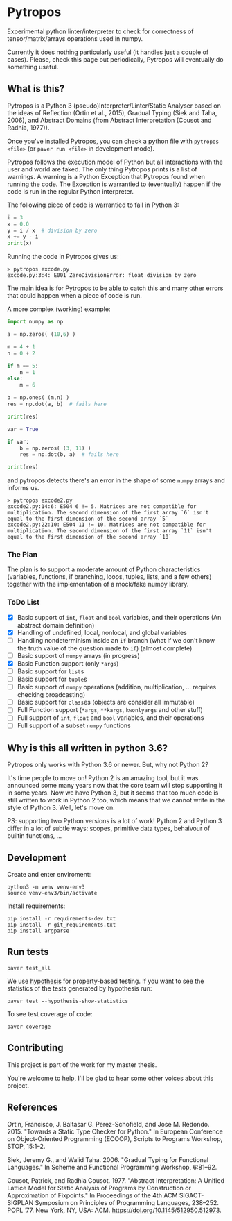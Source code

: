 # Pytropos #

Experimental python linter/interpreter to check for correctness of tensor/matrix/arrays
operations used in numpy.

Currently it does nothing particularly useful (it handles just a couple of cases). Please,
check this page out periodically, Pytropos will eventually do something useful.

## What is this? ##

Pytropos is a Python 3 (pseudo)Interpreter/Linter/Static Analyser based on the ideas of
Reflection (Ortin et al., 2015), Gradual Typing (Siek and Taha, 2006), and Abstract
Domains (from Abstract Interpretation (Cousot and Radhia, 1977)).

Once you've installed Pytropos, you can check a python file with `pytropos <file>` (or
`paver run <file>` in development mode).

Pytropos follows the execution model of Python but all interactions with the user and
world are faked. The only thing Pytropos prints is a list of warnings. A warning is
a Python Exception that Pytropos found when running the code. The Exception is warrantied
to (eventually) happen if the code is run in the regular Python interpreter.

The following piece of code is warrantied to fail in Python 3:

~~~python
i = 3
x = 0.0
y = i / x  # division by zero
x += y - i
print(x)
~~~

Running the code in Pytropos gives us:

    > pytropos excode.py
    excode.py:3:4: E001 ZeroDivisionError: float division by zero

The main idea is for Pytropos to be able to catch this and many other errors that could
happen when a piece of code is run.

A more complex (working) example:

~~~python
import numpy as np

a = np.zeros( (10,6) )

m = 4 + 1
n = 0 + 2

if m == 5:
    n = 1
else:
    m = 6

b = np.ones( (m,n) )
res = np.dot(a, b)  # fails here

print(res)

var = True

if var:
    b = np.zeros( (3, 11) )
    res = np.dot(b, a)  # fails here

print(res)
~~~

and pytropos detects there's an error in the shape of some `numpy` arrays and informs us.

    > pytropos excode2.py
    excode2.py:14:6: E504 6 != 5. Matrices are not compatible for multiplication. The second dimension of the first array `6` isn't equal to the first dimension of the second array `5`
    excode2.py:22:10: E504 11 != 10. Matrices are not compatible for multiplication. The second dimension of the first array `11` isn't equal to the first dimension of the second array `10`


### The Plan ###

The plan is to support a moderate amount of Python characteristics (variables, functions,
if branching, loops, tuples, lists, and a few others) together with the implementation of
a mock/fake numpy library.

### ToDo List ###

- [x] Basic support of `int`, `float` and `bool` variables, and their operations (An
      abstract domain definition)
- [x] Handling of undefined, local, nonlocal, and global variables
- [ ] Handling nondeterminism inside an `if` branch (what if we don't know the truth value
      of the question made to `if`) (almost complete)
- [ ] Basic support of `numpy` arrays (in progress)
- [x] Basic Function support (only `*args`)
- [ ] Basic support for `list`s
- [ ] Basic support for `tuple`s
- [ ] Basic support of `numpy` operations (addition, multiplication, ... requires checking
      broadcasting)
- [ ] Basic support for `class`es (objects are consider all immutable)
- [ ] Full Function support (`*args`, `**kargs`, `kwonlyargs` and other stuff)
- [ ] Full support of `int`, `float` and `bool` variables, and their operations
- [ ] Full support of a subset `numpy` functions

## Why is this all written in python 3.6? ##

Pytropos only works with Python 3.6 or newer. But, why not Python 2?

It's time people to move on! Python 2 is an amazing tool, but it was announced some many
years now that the core team will stop supporting it in some years. Now we have Python 3,
but it seems that too much code is still written to work in Python 2 too, which means that
we cannot write in the style of Python 3. Well, let's move on.

PS: supporting two Python versions is a lot of work! Python 2 and Python 3 differ in a lot
of subtle ways: scopes, primitive data types, behaivour of builtin functions, ...

## Development ##

Create and enter enviroment:

    python3 -m venv venv-env3
    source venv-env3/bin/activate

Install requirements:

    pip install -r requirements-dev.txt
    pip install -r git_requirements.txt
    pip install argparse

## Run tests ##

    paver test_all

We use [hypothesis](hypothesis) for property-based testing. If you want to see the
statistics of the tests generated by hypothesis run:

    paver test --hypothesis-show-statistics

[hypothesis]: https://github.com/HypothesisWorks/hypothesis/

To see test coverage of code:

    paver coverage

## Contributing ##

This project is part of the work for my master thesis.

You're welcome to help, I'll be glad to hear some other voices about this project.

## References ##

Ortin, Francisco, J. Baltasar G. Perez-Schofield, and Jose M. Redondo. 2015. "Towards a
  Static Type Checker for Python." In European Conference on Object-Oriented Programming
  (ECOOP), Scripts to Programs Workshop, STOP, 15:1–2.

Siek, Jeremy G., and Walid Taha. 2006. "Gradual Typing for Functional Languages." In
  Scheme and Functional Programming Workshop, 6:81–92.

Cousot, Patrick, and Radhia Cousot. 1977. "Abstract Interpretation: A Unified Lattice
  Model for Static Analysis of Programs by Construction or Approximation of Fixpoints." In
  Proceedings of the 4th ACM SIGACT-SIGPLAN Symposium on Principles of Programming
  Languages, 238–252. POPL ’77. New York, NY, USA: ACM.
  https://doi.org/10.1145/512950.512973.
